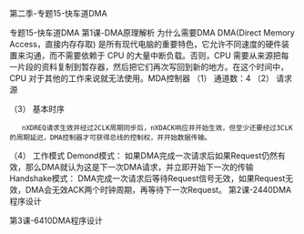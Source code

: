 第二季-专题15-快车道DMA 

专题15-快车道DMA
第1课-DMA原理解析
为什么需要DMA
DMA(Direct Memory Access，直接内存存取) 是所有现代电脑的重要特色，它允许不同速度的硬件装置来沟通，而不需要依赖于 CPU 的大量中断负载。否则，CPU 需要从来源把每一片段的资料复制到暂存器，然后把它们再次写回到新的地方。在这个时间中，CPU 对于其他的工作来说就无法使用。MDA控制器
（1）     通道数：4
（2）     请求源
 
（3）     基本时序
 
       nXDREQ请求生效并经过2CLK周期同步后，nXDACK响应并开始生效，但至少还要经过3CLK的周期延迟，DMA控制器才可获得总线的控制权，并开始数据传输。
（4）     工作模式
Demond模式：
如果DMA完成一次请求后如果Request仍然有效，那么DMA就认为这是下一次DMA请求，并立即开始下一次的传输
Handshake模式：
DMA完成一次请求后等待Request信号无效，如果Request无效，DMA会无效ACK两个时钟周期，再等待下一次Request。
第2课-2440DMA程序设计
 
第3课-6410DMA程序设计